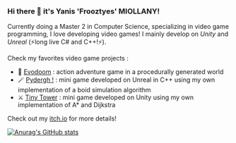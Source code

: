 ### Hi there 👋 it's Yanis 'Frooztyes' MIOLLANY!

Currently doing a Master 2 in Computer Science, specializing in video game programming, I love developing video games!
I mainly develop on *Unity* and *Unreal* (⚡long live C# and C++!⚡).

Check my favorites video game projects : 
- 🤖 [Evodoom](https://github.com/Frooztyes/gamagora-evodoom) : action adventure game in a procedurally generated world
- 🪄 [Pydergh !](https://github.com/Frooztyes/M2_Gamagora/tree/main/IA_JV/Pydergh) : mini game developed on Unreal in C++ using my own implementation of a boid simulation algorithm
- ⚔️ [Tiny Tower](https://github.com/Frooztyes/M2_Gamagora/tree/main/IA_JV/TinyTower) : mini game developed on Unity using my own implementation of A* and Dijkstra

Check out my [itch.io](https://frooztyes.itch.io) for more details!

[![Anurag's GitHub stats](https://github-readme-stats.vercel.app/api?username=frooztyes)](https://github.com/anuraghazra/github-readme-stats)
